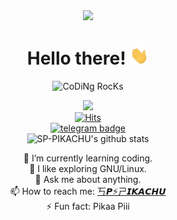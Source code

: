<div align="center" width="50">
<img src="https://giphy.com/gifs/3o7WIx7urV838kHFzW/html5" width="30px">
 
# Hello there! <img src="https://raw.githubusercontent.com/ABSphreak/ABSphreak/master/gifs/Hi.gif" width="30px"> <br>

<img src="https://cdn.dribbble.com/users/1162077/screenshots/3848914/programmer.gif" alt="CoDiNg RocKs"  width="300"/>

<!--https://media2.giphy.com/media/M9kgjEsLG6LMbYC9dl/giphy.gif -->

![](https://komarev.com/ghpvc/?username=SP-PIKACHU&style=flat&color=orange&label=PROFILE+VIEWS)<br>
[![Hits](https://hits.seeyoufarm.com/api/count/incr/badge.svg?url=https%3A%2F%2Fgithub.com%2FSP-PIKACHU&count_bg=%2379C83D&title_bg=%23555555&icon=mediafire.svg&icon_color=%23E7E7E7&title=HITS&edge_flat=false)](https://hits.seeyoufarm.com)<br>
[![telegram badge](https://img.shields.io/badge/SP_PIKACHU-30302f?style=flat&logo=telegram)](https://t.me/pik0chu007)<br>
![SP-PIKACHU's github stats](https://github-readme-stats.vercel.app/api?username=SP-PIKACHU&bg_color=30,e96443,904e95&title_color=fff&text_color=fff)



 🌱 I’m currently learning coding. <br>
 🔭 I like exploring GNU/Linux. <br>
 💬 Ask me about anything. <br>
 📫 How to reach me: [丂𝙋⚡ㄕ𝙄𝙆𝘼𝘾𝙃𝙐](https://t.me/pik0chu007)<br>
 ⚡ Fun fact: Pikaa Piii <br>

</div>
